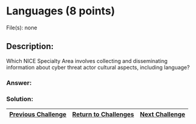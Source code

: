 # Languages (8 points)

File(s): none

## Description:

Which NICE Specialty Area involves collecting and disseminating information about cyber threat actor cultural aspects, including language?

### Answer:

### Solution:



| [Previous Challenge](/Challenges/Analyze/2) | [Return to Challenges](/Challenges/../../../#modules) | [Next Challenge](/Challenges/Analyze/4) |
| :------- | :-----: | ------: |